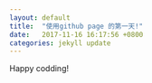 ```yaml
---
layout: default
title:  "使用github page 的第一天!"
date:   2017-11-16 16:17:56 +0800
categories: jekyll update
---
```

Happy codding!
